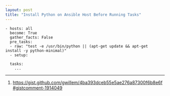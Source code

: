 ```yaml
---
layout: post
title: "Install Python on Ansible Host Before Running Tasks"
---
```


```
- hosts: all
  become: True
  gather_facts: False
  pre_tasks:
  - raw: "test -e /usr/bin/python || (apt-get update && apt-get install -y python-minimal)"
  - setup:

  tasks:
	...
```

---
1. <https://gist.github.com/gwillem/4ba393dceb55e5ae276a87300f6b8e6f#gistcomment-1914049>
